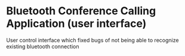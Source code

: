 # Bluetooth Conference Calling Application (user interface)
User control interface which fixed bugs of not being able to recognize existing bluetooth connection
